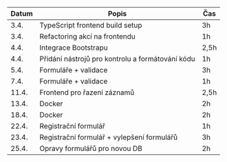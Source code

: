 | Datum | Popis                                            | Čas  |
| ----- | ------------------------------------------------ | ---- |
| 3.4.  | TypeScript frontend build setup                  | 3h   |
| 3.4.  | Refactoring akcí na frontendu                    | 1h   |
| 4.4.  | Integrace Bootstrapu                             | 2,5h |
| 4.4.  | Přidání nástrojů pro kontrolu a formátování kódu | 1h   |
| 5.4.  | Formuláře + validace                             | 3h   |
| 7.4.  | Formuláře + validace                             | 1h   |
| 11.4. | Frontend pro řazení záznamů                      | 2,5h |
| 13.4. | Docker                                           | 2h   |
| 18.4. | Docker                                           | 2h   |
| 22.4. | Registrační formulář                             | 1h   |
| 23.4. | Registrační formulář + vylepšení formulářů       | 3h   |
| 25.4. | Opravy formulářů pro novou DB                    | 2h   |
